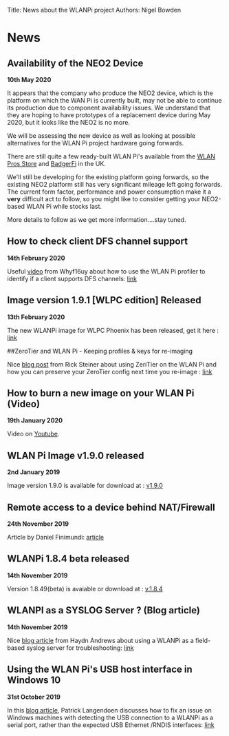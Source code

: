 Title: News about the WLANPi project
Authors: Nigel Bowden

# News

## Availability of the NEO2 Device

**10th May 2020**

It appears that the company who produce the NEO2 device, which is the platform on which the WAN Pi is currently built, may not be able to continue its production due to component availability issues. We understand that they are hoping to have prototypes of a replacement device during May 2020, but it looks like the NEO2 is no more.

We will be assessing the new device as well as looking at possible alternatives for the WLAN Pi project hardware going forwards.

There are still quite a few ready-built WLAN Pi's available from the [WLAN Pros Store](http://www.wlanpros.com/product-category/store/) and [BadgerFi](http://badgerwifi.co.uk/store) in the UK. 

We'll still be developing for the existing platform going forwards, so the existing NEO2 platform still has very significant mileage left going forwards. The current form factor, performance and power consumption make it a **very** difficult act to follow, so you might like to consider getting your NEO2-based WLAN Pi while stocks last. 

More details to follow as we get more information....stay tuned.

## How to check client DFS channel support

**14th February 2020**

Useful [video][dfs_profiler] from Whyf16uy about how to use the WLAN Pi profiler to identify if a client supports DFS channels: [link][dfs_profiler]

## Image version 1.9.1 [WLPC edition] Released

**13th February 2020**

The new WLANPi image for WLPC Phoenix has been released, get it here : [link][v191]

##ZeroTier and WLAN Pi - Keeping profiles & keys for re-imaging

Nice [blog post][zt_image] from Rick Steiner about using ZeriTier on the WLAN Pi and how you can preserve your ZeroTier config next time you re-image : [link][zt_image]

## How to burn a new image on your WLAN Pi (Video)

**19th January 2020**

Video on [Youtube][burn_image].

## WLAN Pi Image v1.9.0 released

**2nd January 2019**

Image version 1.9.0 is available for download at : [v1.9.0][Ver_190]

## Remote access to a device behind NAT/Firewall

**24th November 2019**

Article by Daniel Finimundi: [article][remote_access]

## WLANPi 1.8.4 beta released

**14th November 2019**

Version 1.8.49(beta) is avaiable or download at : [v.1.8.4][Ver_184beta]

## WLANPI as a SYSLOG Server ? (Blog article)

**14th November 2019**

Nice [blog article][blog_syslog] from Haydn Andrews about using a WLANPi as a field-based syslog server for troubleshooting: [link][blog_syslog]


## Using the WLAN Pi's USB host interface in Windows 10

**31st October 2019**

In this [blog article][Win10_Host_Issue], Patrick Langendoen discusses how to fix an issue on Windows machines with detecting the USB connection to a WLANPi as a serial port, rather than the expected USB Ethernet /RNDIS interfaces: [link][Win10_Host_Issue]


<!-- Link list -->
[Win10_Host_Issue]: https://dutchwifigeek.blogspot.com/2019/10/using-wlan-pis-usb-host-interface-in.htm
[Ver_184beta]: https://github.com/WLAN-Pi/wlanpi/releases/tag/v1.8.4_beta
[Ver_190]: https://github.com/WLAN-Pi/wlanpi/releases/tag/v1.9.0
[blog_syslog]: https://thewlan.com.au/2019/11/14/wlanpi-as-a-syslog-server/
[remote_access]: https://thoughts.finimundi.com/remote-access-to-a-device-behind-nat-firewall/
[burn_image]: https://youtu.be/sD4WlNyyWDs
[v191]: https://github.com/WLAN-Pi/wlanpi/releases/tag/v1.9.1
[zt_image]: https://rickwifiguy.wordpress.com/2020/02/11/zerotier-and-wlanpi-keeping-profiles-and-keys-for-re-imaging/
[dfs_profiler]: https://www.youtube.com/watch?v=SVjCwcrxUPU

